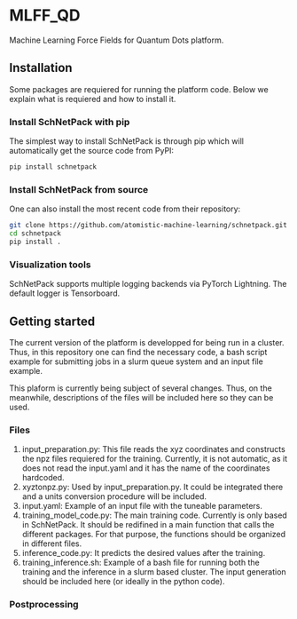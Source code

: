 # MLFF_QD
Machine Learning Force Fields for Quantum Dots platform.

## Installation
Some packages are requiered for running the platform code. Below we explain what is requiered and how to install it.

### Install SchNetPack with pip
The simplest way to install SchNetPack is through pip which will automatically get the source code from PyPI:

```bash
pip install schnetpack
```

### Install SchNetPack from source
One can also install the most recent code from their repository:

```bash
git clone https://github.com/atomistic-machine-learning/schnetpack.git
cd schnetpack
pip install .
```

### Visualization tools
SchNetPack supports multiple logging backends via PyTorch Lightning. The default logger is Tensorboard.

## Getting started
The current version of the platform is developped for being run in a cluster. Thus, in this repository one can find the necessary code, a bash script example for submitting jobs in a slurm queue system and an input file example.

This plaform is currently being subject of several changes. Thus, on the meanwhile, descriptions of the files will be included here so they can be used.

### Files
1. input_preparation.py: This file reads the xyz coordinates and constructs the npz files requiered for the training. Currently, it is not automatic, as it does not read the input.yaml and it has the name of the coordinates hardcoded.
2. xyztonpz.py: Used by input_preparation.py. It could be integrated there and a units conversion procedure will be included.
3. input.yaml: Example of an input file with the tuneable parameters.
4. training_model_code.py: The main training code. Currently is only based in SchNetPack. It should be redifined in a main function that calls the different packages. For that purpose, the functions should be organized in different files.
5. inference_code.py: It predicts the desired values after the training.
6. training_inference.sh: Example of a bash file for running both the training and the inference in a slurm based cluster. The input generation should be included here (or ideally in the python code).

### Postprocessing
